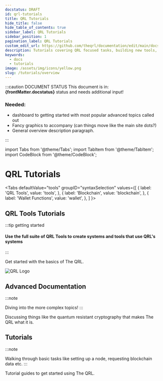 ```yaml
---
docstatus: DRAFT
id: qrl-tutorials
title: QRL Tutorials
hide_title: false
hide_table_of_contents: true
sidebar_label: QRL Tutorials
sidebar_position: 1
pagination_label: QRL Tutorials
custom_edit_url: https://github.com/theqrl/documentation/edit/main/docs/Tutorials/qrl-tutorials.md
description: Tutorials covering QRL focused tasks, building new tools, connecting advanced topics.
keywords:
  - docs
  - tutorials
image: /assets/img/icons/yellow.png
slug: /tutorials/overview
---
```




:::caution DOCUMENT STATUS 
<span>This document is in: <b>{frontMatter.docstatus}</b> status and needs additional input!</span>

### Needed:

- dashboard to getting started with most popular advanced topics called out
- Fancy graphics to accompany (can things move like the main site dots?)
- General overview description paragraph.

:::

import Tabs from '@theme/Tabs';
import TabItem from '@theme/TabItem';
import CodeBlock from '@theme/CodeBlock';


# QRL Tutorials


<Tabs
  defaultValue="tools"
  groupID="syntaxSelection"
  values={[
    { label: 'QRL Tools', value: 'tools', },
    { label: 'Blockchain', value: 'blockchain', },
    { label: 'Wallet Functions', value: 'wallet', },
  ]
}>


<TabItem value="tools">

<h2>QRL Tools Tutorials</h2>

:::tip getting started

<h4>Use the full suite of QRL Tools to create systems and tools that use QRL's systems</h4>

:::


Get started with the basics of The QRL.


![QRL Logo](/assets/img/icons/yellow.png) 

</TabItem>




<TabItem value="blockchain">

<h2>Advanced Documentation</h2>

:::note 

Diving into the more complex topics!
:::

Discussing things like the quantum resistant cryptography that makes The QRL what it is.


</TabItem>



<TabItem value="wallet">

<h2>Tutorials</h2>

:::note 

Walking through basic tasks like setting up a node, requesting blockchain data etc.
:::

Tutorial guides to get started using The QRL.



</TabItem>



</Tabs>
